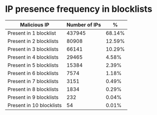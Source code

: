 # IP presence frequency in blocklists
| Malicious IP | Number of IPs | % |
|----|----|----|
| Present in 1 blocklist | 437945 | 68.14% |
| Present in 2 blocklists | 80908 | 12.59% |
| Present in 3 blocklists | 66141 | 10.29% |
| Present in 4 blocklists | 29465 | 4.58% |
| Present in 5 blocklists | 15384 | 2.39% |
| Present in 6 blocklists | 7574 | 1.18% |
| Present in 7 blocklists | 3151 | 0.49% |
| Present in 8 blocklists | 1834 | 0.29% |
| Present in 9 blocklists | 232 | 0.04% |
| Present in 10 blocklists | 54 | 0.01% |
